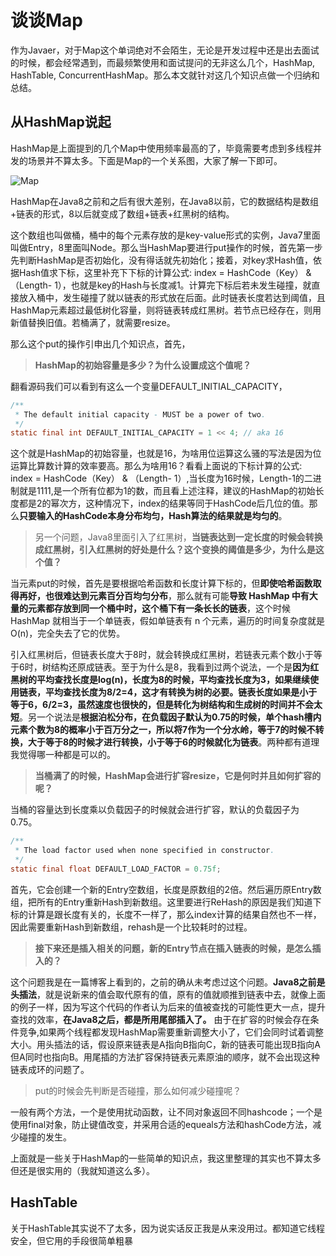 # 谈谈Map



作为Javaer，对于Map这个单词绝对不会陌生，无论是开发过程中还是出去面试的时候，都会经常遇到，而最频繁使用和面试提问的无非这么几个，HashMap,  HashTable, ConcurrentHashMap。那么本文就针对这几个知识点做一个归纳和总结。

 

## 从HashMap说起

HashMap是上面提到的几个Map中使用频率最高的了，毕竟需要考虑到多线程并发的场景并不算太多。下面是Map的一个关系图，大家了解一下即可。

![Map](https://leafw-blog-pic.oss-cn-hangzhou.aliyuncs.com/blog/2020-01-16-023552.png)

HashMap在Java8之前和之后有很大差别，在Java8以前，它的数据结构是数组+链表的形式，8以后就变成了数组+链表+红黑树的结构。

这个数组也叫做桶，桶中的每个元素存放的是key-value形式的实例，Java7里面叫做Entry，8里面叫Node。那么当HashMap要进行put操作的时候，首先第一步先判断HashMap是否初始化，没有得话就先初始化；接着，对key求Hash值，依据Hash值求下标，这里补充下下标的计算公式: index = HashCode（Key） & （Length- 1），也就是key的Hash与长度减1。计算完下标后若未发生碰撞，就直接放入桶中，发生碰撞了就以链表的形式放在后面。此时链表长度若达到阈值，且HashMap元素超过最低树化容量，则将链表转成红黑树。若节点已经存在，则用新值替换旧值。若桶满了，就需要resize。

那么这个put的操作引申出几个知识点，首先，

> **HashMap的初始容量是多少？为什么设置成这个值呢？**

翻看源码我们可以看到有这么一个变量DEFAULT_INITIAL_CAPACITY，

```Java
/**
 * The default initial capacity - MUST be a power of two.
 */
static final int DEFAULT_INITIAL_CAPACITY = 1 << 4; // aka 16
```

这个就是HashMap的初始容量，也就是16，为啥用位运算这么骚的写法是因为位运算比算数计算的效率要高。那么为啥用16？看看上面说的下标计算的公式: index = HashCode（Key） & （Length- 1）,当长度为16时候，Length-1的二进制就是1111,是一个所有位都为1的数，而且看上述注释，建议的HashMap的初始长度都是2的幂次方，这种情况下，index的结果等同于HashCode后几位的值。那么**只要输入的HashCode本身分布均匀，Hash算法的结果就是均匀的**。

> 另一个问题，Java8里面引入了红黑树，**当链表达到一定长度的时候会转换成红黑树，引入红黑树的好处是什么？这个变换的阈值是多少，为什么是这个值？**

当元素put的时候，首先是要根据哈希函数和长度计算下标的，但**即使哈希函数取得再好，也很难达到元素百分百均匀分布**，那么就有可能**导致 HashMap 中有大量的元素都存放到同一个桶中时，这个桶下有一条长长的链表**，这个时候 HashMap 就相当于一个单链表，假如单链表有 n 个元素，遍历的时间复杂度就是 O(n)，完全失去了它的优势。

引入红黑树后，但链表长度大于8时，就会转换成红黑树，若链表元素个数小于等于6时，树结构还原成链表。至于为什么是8，我看到过两个说法，一个是**因为红黑树的平均查找长度是log(n)，长度为8的时候，平均查找长度为3，如果继续使用链表，平均查找长度为8/2=4，这才有转换为树的必要。链表长度如果是小于等于6，6/2=3，虽然速度也很快的，但是转化为树结构和生成树的时间并不会太短**。另一个说法是**根据泊松分布，在负载因子默认为0.75的时候，单个hash槽内元素个数为8的概率小于百万分之一，所以将7作为一个分水岭，等于7的时候不转换，大于等于8的时候才进行转换，小于等于6的时候就化为链表**。两种都有道理我觉得哪一种都是可以的。

> **当桶满了的时候，HashMap会进行扩容resize，它是何时并且如何扩容的呢？**

当桶的容量达到长度乘以负载因子的时候就会进行扩容，默认的负载因子为0.75。

```Java
/**
 * The load factor used when none specified in constructor.
 */
static final float DEFAULT_LOAD_FACTOR = 0.75f;
```

首先，它会创建一个新的Entry空数组，长度是原数组的2倍。然后遍历原Entry数组，把所有的Entry重新Hash到新数组。这里要进行ReHash的原因是我们知道下标的计算是跟长度有关的，长度不一样了，那么index计算的结果自然也不一样，因此需要重新Hash到新数组，rehash是一个比较耗时的过程。

> **接下来还是插入相关的问题，新的Entry节点在插入链表的时候，是怎么插入的？**

这个问题我是在一篇博客上看到的，之前的确从未考虑过这个问题。**Java8之前是头插法**，就是说新来的值会取代原有的值，原有的值就顺推到链表中去，就像上面的例子一样，因为写这个代码的作者认为后来的值被查找的可能性更大一点，提升查找的效率，**在Java8之后，都是所用尾部插入了。** 由于在扩容的时候会存在条件竞争,如果两个线程都发现HashMap需要重新调整大小了，它们会同时试着调整大小。用头插法的话，假设原来链表是A指向B指向C，新的链表可能出现B指向A但A同时也指向B。用尾插的方法扩容保持链表元素原油的顺序，就不会出现这种链表成环的问题了。

> put的时候会先判断是否碰撞，那么如何减少碰撞呢？

一般有两个方法，一个是使用扰动函数，让不同对象返回不同hashcode；一个是使用final对象，防止键值改变，并采用合适的equeals方法和hashCode方法，减少碰撞的发生。

上面就是一些关于HashMap的一些简单的知识点，我这里整理的其实也不算太多但还是很实用的（我就知道这么多）。

## HashTable

关于HashTable其实说不了太多，因为说实话反正我是从来没用过。都知道它线程安全，但它用的手段很简单粗暴

